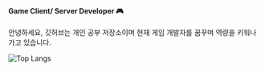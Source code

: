 #### Game Client/ Server Developer 🎮 
안녕하세요, 깃허브는 개인 공부 저장소이며 현재 게임 개발자를 꿈꾸며 역량을 키워나가고 있습니다.

![Top Langs](https://github-readme-stats.vercel.app/api/top-langs/?username=strurao&layout=compact&theme=default)


